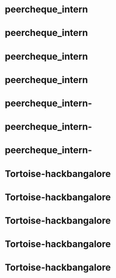 # peercheque_intern
# peercheque_intern
# peercheque_intern
# peercheque_intern
# peercheque_intern-
# peercheque_intern-
# peercheque_intern-
# Tortoise-hackbangalore
# Tortoise-hackbangalore
# Tortoise-hackbangalore
# Tortoise-hackbangalore
# Tortoise-hackbangalore

